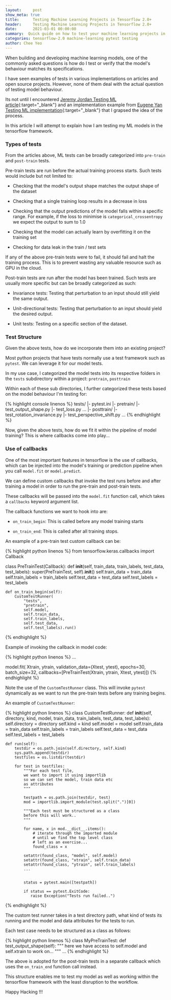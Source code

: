 ```yaml
---
layout:     post
show_meta: true
title:      Testing Machine Learning Projects in Tensorflow 2.0+
header:     Testing Machine Learning Projects in Tensorflow 2.0+
date:       2021-03-01 00:00:00
summary:  Quick guide on how to test your machine learning projects in tensorflow 2.0
categories: tensorflow-2.0 machine-learning pytest testing
author: Chee Yeo
---
```


When building and developing machine learning models, one of the commonly asked questions is how do I test or verify that the model's behaviour matches its specifications.

I have seen examples of tests in various implementations on articles and open source projects. However, none of them deal with the actual question of testing model behaviour.

Its not until I encountered [Jeremy Jordan Testing ML article]{:target="_blank"} and an implementation example from [Eugene Yan Testing ML implementation]{:target="_blank"} that I grapsed the idea of the process.

In this article I will attempt to explain how I am testing my ML models in the tensorflow framework.

### Types of tests

From the articles above, ML tests can be broadly categorized into `pre-train` and `post-train` tests.

Pre-train tests are run before the actual training process starts. Such tests would include but not limited to:

* Checking that the model's output shape matches the output shape of the dataset

* Checking that a single training loop results in a decrease in loss

* Checking that the output predictions of the model falls within a specific range. For example, if the loss to minimise is `categorical_crossentropy` we expect the output to sum to 1.0

* Checking that the model can actually learn by overfitting it on the training set

* Checking for data leak in the train / test sets

If any of the above pre-train tests were to fail, it should fail and halt the training process. This is to prevent wasting any valuable resource such as GPU in the cloud.

Post-train tests are run after the model has been trained. Such tests are usually more specific but can be broadly categorized as such:

* Invariance tests: Testing that perturbation to an input should still yield the same output.

* Unit-directional tests: Testing that perturbation to an input should yield the desired output.

* Unit tests: Testing on a specific section of the dataset.

### Test Structure

Given the above tests, how do we incorporate them into an existing project? 

Most python projects that have tests normally use a test framework such as `pytest`. We can leverage it for our model tests. 

In my use case, I categorized the model tests into its respective folders in the `tests` subdirectory within a project: `pretrain`, `posttrain`

Within each of these sub directories, I further categorized these tests based on the model behaviour I'm testing for:

{% highlight console linenos %}
tests/
|- pytest.ini
|- pretrain/
  |- test_output_shape.py
  |- test_loss.py
  ...
|- posttrain/
  |- test_rotation_invariance.py
  |- test_perspective_shift.py
  ...
{% endhighlight %}

Now, given the above tests, how do we fit it within the pipeline of model training? This is where callbacks come into play...


### Use of callbacks

One of the most important features in tensorflow is the use of callbacks, which can be injected into the model's training or prediction pipeline when you call `model.fit` or `model.predict`.

We can define custom callbacks that invoke the test runs before and after training a model in order to run the pre-train and post-train tests.

These callbacks will be passed into the `model.fit` function call, which takes a `callbacks` keyword argument list.

The callback functions we want to hook into are:

* `on_train_begin`: This is called before any model training starts

* `on_train_end`: This is called after all training stops.

An example of a pre-train test custom callback can be:

{% highlight python linenos %}
from tensorflow.keras.callbacks import Callback

class PreTrainTest(Callback):
    def __init__(self, train_data, train_labels, test_data, test_labels):
        super(PreTrainTest, self).__init__()
        self.train_data = train_data
        self.train_labels = train_labels
        self.test_data = test_data
        self.test_labels = test_labels

    def on_train_begin(self):
        CustomTestRunner(
        	"tests", 
        	"pretrain", 
        	self.model, 
        	self.train_data, 
        	self.train_labels, 
        	self.test_data, 
        	self.test_labels).run()
{% endhighlight %}

Example of invoking the callback in model code:

{% highlight python linenos %}
...

model.fit(
	Xtrain, 
	ytrain, 
	validation_data=(Xtest, ytest),
	epochs=30,
	batch_size=32, 
	callbacks=[PreTrainTest(Xtrain, ytrain, Xtest, ytest)])
{% endhighlight %}

Note the use of the `CustomTestRunner` class. This will invoke `pytest` dynamically as we want to run the pre-train tests before any training begins.

An example of `CustomTestRunner`:

{% highlight python linenos %}
class CustomTestRunner:
    def __init__(self, directory, kind, model, train_data, train_labels, test_data, test_labels):
        self.directory = directory
        self.kind = kind
        self.model = model
        self.train_data = train_data
        self.train_labels = train_labels
        self.test_data = test_data
        self.test_labels = test_labels

    def run(self):
        testdir = os.path.join(self.directory, self.kind)
        sys.path.append(testdir)
        testfiles = os.listdir(testdir)

        for test in testfiles:
            """For each test file,
            we want to import it using importlib
            so we can set the model, train data etc
            as attributes
            """

            testpath = os.path.join(testdir, test)
            mod = importlib.import_module(test.split(".")[0])

            """Each test must be structured as a class
            before this will work..
            """

            for name, x in mod.__dict__.items():
                # iterate through the imported module 
                # until we find the top level class
                # left as an exercise...
                found_class = x

            setattr(found_class, "model", self.model)
            setattr(found_class, "xtrain", self.train_data)
            setattr(found_class, "ytrain", self.train_labels)
            ...


            status = pytest.main([testpath])

            if status == pytest.ExitCode:
               raise Exception("Tests run failed..")
{% endhighlight %}

The custom test runner takes in a test directory path, what kind of tests its running and the model and data attributes for the tests to run.

Each test case needs to be structured as a class as follows:

{% highlight python linenos %}
class MyPreTrainTest:
    def test_output_shape(self):
        """
        here we have access to self.model and self.xtrain
        to work on...
        """
        ...
{% endhighlight %}

The above is adopted for the post-train tests in a separate callback which uses the `on_train_end` function call instead.

This structure enables me to test my model as well as working within the tensorflow framework with the least disruption to the workflow.

Happy Hacking !!!

[Jeremy Jordan Testing ML article]: https://www.jeremyjordan.me/testing-ml/

[Eugene Yan Testing ML implementation]: https://eugeneyan.com/writing/testing-ml/